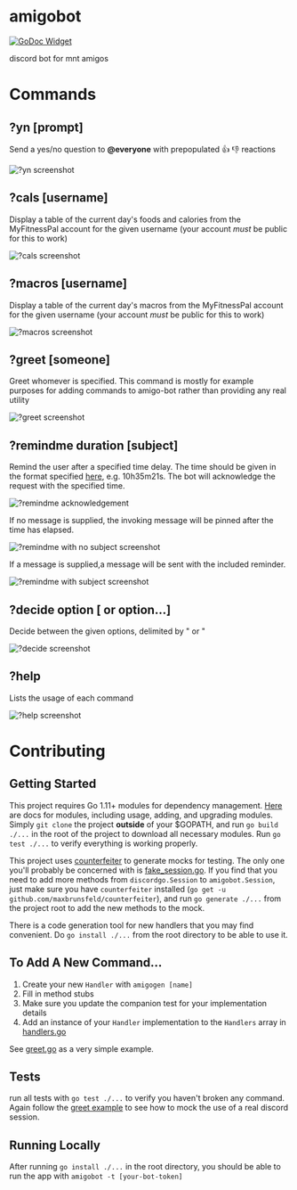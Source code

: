 # amigobot
[![GoDoc Widget]][GoDoc]

discord bot for mnt amigos
# Commands
## ?yn [prompt]
Send a yes/no question to **@everyone** with prepopulated 👍 👎 reactions

![?yn screenshot](https://user-images.githubusercontent.com/2359050/38431566-a448d60e-3992-11e8-8f07-0c017d839bbc.png)
## ?cals [username]
Display a table of the current day's foods and calories from the MyFitnessPal account for the given username (your account _must_ be public for this to work)

![?cals screenshot](https://user-images.githubusercontent.com/2359050/38431591-b908c16c-3992-11e8-82a7-2272a7133183.png)
## ?macros [username]
Display a table of the current day's macros from the MyFitnessPal account for the given username (your account _must_ be public for this to work) 

![?macros screenshot](https://user-images.githubusercontent.com/2359050/38431608-c639a45a-3992-11e8-8696-b8e2a9d14e29.png)
## ?greet [someone]
Greet whomever is specified. This command is mostly for example purposes for adding commands to amigo-bot rather than providing any real utility

![?greet screenshot](https://user-images.githubusercontent.com/2359050/38431625-d3920ade-3992-11e8-91d0-3bb0b22d3f99.png)

## ?remindme duration [subject]
Remind the user after a specified time delay. The time should be given in the format specified [here](https://golang.org/pkg/time/#ParseDuration), e.g. 10h35m21s. The bot will acknowledge the request with the specified time.

![?remindme acknowledgement](https://user-images.githubusercontent.com/42191246/43987787-99a95fe6-9cf4-11e8-84ae-f3b06cd131d5.PNG)

If no message is supplied, the invoking message will be pinned after the time has elapsed. 

![?remindme with no subject screenshot](https://user-images.githubusercontent.com/42191246/43987786-999c9d92-9cf4-11e8-833c-47fef41bfde5.PNG)

If a message is supplied,a message will be sent with the included reminder.

![?remindme with subject screenshot](https://user-images.githubusercontent.com/42191246/43987788-99b82116-9cf4-11e8-8fe9-407febd0b850.PNG)

## ?decide option [ or option...] 
Decide between the given options, delimited by " or "

![?decide screenshot](https://user-images.githubusercontent.com/42191246/44006290-06b7a35c-9e50-11e8-9007-281e72530a9d.png)

## ?help
Lists the usage of each command

![?help screenshot](https://user-images.githubusercontent.com/2359050/49352669-10f04600-f687-11e8-88ea-e67f9a2fe50f.png)

# Contributing

## Getting Started
This project requires Go 1.11+ modules for dependency management. [Here](https://github.com/golang/go/wiki/Modules) are docs for modules, including usage, adding, and upgrading modules. Simply `git clone` the project **outside** of your $GOPATH, and run `go build ./...` in the root of the project to download all necessary modules. Run `go test ./...` to verify everything is working properly.

This project uses [counterfeiter](https://github.com/maxbrunsfeld/counterfeiter) to generate mocks for testing. The only one you'll probably be concerned with is [fake_session.go](amigobotfakes/fake_session.go). If you find that you need to add more methods from `discordgo.Session` to `amigobot.Session`, just make sure you have `counterfeiter` installed (`go get -u github.com/maxbrunsfeld/counterfeiter`), and run `go generate ./...` from the project root to add the new methods to the mock.

There is a code generation tool for new handlers that you may find convenient. Do `go install ./...` from the root directory to be able to use it.

## To Add A New Command...
1. Create your new `Handler` with `amigogen [name]`
2. Fill in method stubs
3. Make sure you update the companion test for your implementation details
3. Add an instance of your `Handler` implementation to the `Handlers` array in [handlers.go](cmd/amigobot/handlers.go)

See [greet.go](greet/greet.go) as a very simple example.

## Tests
run all tests with `go test ./...` to verify you haven't broken any command. Again follow the [greet example](greet/greet_test.go) to see how to mock the use of a real discord session.

## Running Locally
After running `go install ./...` in the root directory, you should be able to run the app with `amigobot -t [your-bot-token]`

[GoDoc]: https://godoc.org/github.com/ryanmiville/amigobot
[GoDoc Widget]: https://godoc.org/github.com/ryanmiville/amigobot?status.svg

